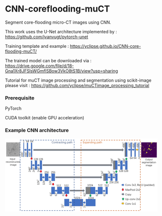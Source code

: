 # CNN-coreflooding-muCT
Segment core-flooding micro-CT images using CNN. 

This work uses the U-Net architecture implemented by : https://github.com/jvanvugt/pytorch-unet

Training template and example : https://yclipse.github.io/CNN-core-flooding-muCT/

The trained model can be downloaded via : https://drive.google.com/file/d/18-Gna1Xr8JFSIsWGmflSBow3VkO8tS1B/view?usp=sharing

Tutorial for muCT image processing and segmentation using scikit-image please visit : https://github.com/yclipse/muCTimage_processing_tutorial


### Prerequisite 
PyTorch

CUDA toolkit (enable GPU acceleration)

### Example CNN architecture
![alt text](https://github.com/yclipse/CNN-core-flooding-muCT/blob/master/example_results/unet_redraw.png)
